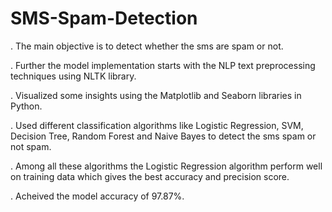 # SMS-Spam-Detection
. The main objective is to detect whether the sms are spam or not.

. Further the model implementation starts with the NLP text preprocessing techniques using NLTK library.

. Visualized some insights using the Matplotlib and Seaborn libraries in Python.

. Used different classification algorithms like Logistic Regression, SVM, Decision Tree, Random Forest and Naive Bayes to detect the sms spam or not spam.

. Among all these algorithms the Logistic Regression algorithm perform well on training data which gives the best accuracy and precision score.

. Acheived the model accuracy of 97.87%.

